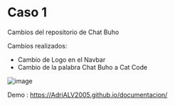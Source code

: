 # Caso 1

Cambios del repositorio de Chat Buho

Cambios realizados:

- Cambio de Logo en el Navbar
- Cambio de la palabra Chat Buho a Cat Code

![image](https://github.com/AdriALV2005/documentacion/assets/131831796/ac662198-c22e-4796-8c1e-f56fb0c46205)


Demo :  https://AdriALV2005.github.io/documentacion/
